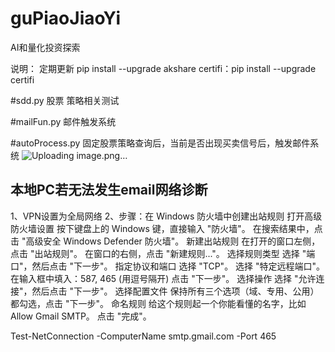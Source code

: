 # guPiaoJiaoYi
AI和量化投资探索

说明：
定期更新 
pip install --upgrade akshare
certifi：pip install --upgrade certifi


#sdd.py 股票 策略相关测试


#mailFun.py 邮件触发系统

#autoProcess.py 固定股票策略查询后，当前是否出现买卖信号后，触发邮件系统
![Uploading image.png…]()


## 本地PC若无法发生email网络诊断
1、VPN设置为全局网络
2、步骤：在 Windows 防火墙中创建出站规则
打开高级防火墙设置
按下键盘上的 Windows 键，直接输入 "防火墙"。
在搜索结果中，点击 "高级安全 Windows Defender 防火墙"。
新建出站规则
在打开的窗口左侧，点击 "出站规则"。
在窗口的右侧，点击 "新建规则..."。
选择规则类型
选择 "端口"，然后点击 "下一步"。
指定协议和端口
选择 "TCP"。
选择 "特定远程端口"。
在输入框中填入：587, 465 (用逗号隔开)
点击 "下一步"。
选择操作
选择 "允许连接"，然后点击 "下一步"。
选择配置文件
保持所有三个选项（域、专用、公用）都勾选，点击 "下一步"。
命名规则
给这个规则起一个你能看懂的名字，比如 Allow Gmail SMTP。
点击 "完成"。

Test-NetConnection -ComputerName smtp.gmail.com -Port 465